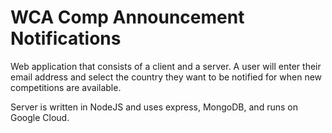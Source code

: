 # WCA Comp Announcement Notifications

Web application that consists of a client and a server. A user will enter their email address and select the country they want to be notified for when new competitions are available. 

Server is written in NodeJS and uses express, MongoDB, and runs on Google Cloud.
